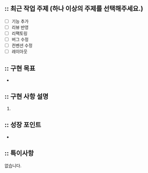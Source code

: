 ## :: 최근 작업 주제 (하나 이상의 주제를 선택해주세요.)
- [ ] 기능 추가
- [ ] 리뷰 반영
- [ ] 리팩토링
- [ ] 버그 수정
- [ ] 컨벤션 수정
- [ ] 레이아웃

## :: 구현 목표
- 


## :: 구현 사항 설명 
1.


## :: 성장 포인트 
- 

## :: 특이사항
없습니다.
